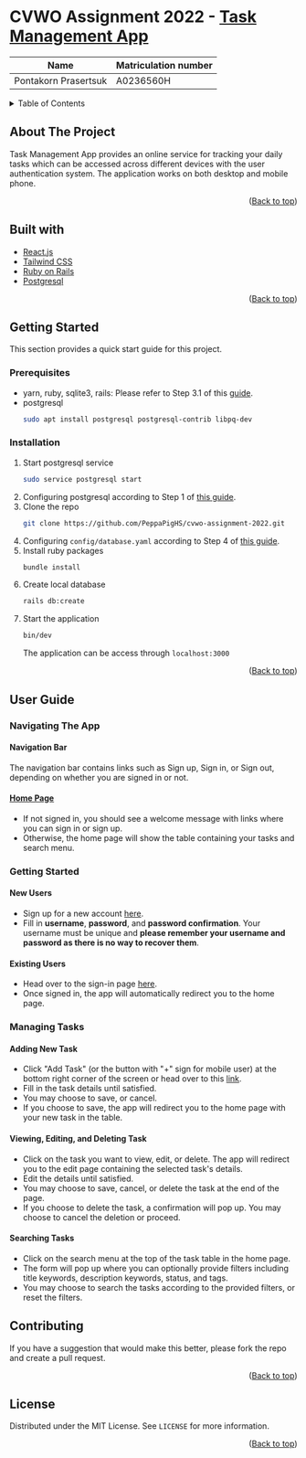 <div id="top"></div>

# CVWO Assignment 2022 - [Task Management App](https://task-peppapighs.herokuapp.com/)

Name | Matriculation number
---- | ----
Pontakorn Prasertsuk | A0236560H

<details>
  <summary>Table of Contents</summary>
  <ol>
    <li>
      <a href="#about-the-project">About The Project</a>
      <ul>
        <li><a href="#built-with">Built With</a></li>
      </ul>
    </li>
    <li>
      <a href="#getting-started">Getting Started</a>
      <ul>
        <li><a href="#prerequisites">Prerequisites</a></li>
        <li><a href="#installation">Installation</a></li>
      </ul>
    </li>
    <li><a href="#user-guide">User Guide</a></li>
    <li><a href="#contributing">Contributing</a></li>
    <li><a href="#license">License</a></li>
  </ol>
</details>

## About The Project

Task Management App provides an online service for tracking your daily tasks which can be accessed across different devices with the user authentication system. The application works on both desktop and mobile phone.

<p align="right">(<a href="#top">Back to top</a>)</p>

## Built with

* [React.js](https://reactjs.org/)
* [Tailwind CSS](https://tailwindcss.com/)
* [Ruby on Rails](https://rubyonrails.org/)
* [Postgresql](https://www.postgresql.org/)

<p align="right">(<a href="#top">Back to top</a>)</p>

## Getting Started

This section provides a quick start guide for this project.

### Prerequisites

* yarn, ruby, sqlite3, rails: Please refer to Step 3.1 of this [guide](https://guides.rubyonrails.org/getting_started.html).
* postgresql
  ```sh
  sudo apt install postgresql postgresql-contrib libpq-dev
  ```

### Installation

1. Start postgresql service
    ```sh
    sudo service postgresql start
    ```
2. Configuring postgresql according to Step 1 of [this guide](https://www.digitalocean.com/community/tutorials/how-to-use-postgresql-with-your-ruby-on-rails-application-on-ubuntu-18-04).
3. Clone the repo
   ```sh
   git clone https://github.com/PeppaPigHS/cvwo-assignment-2022.git
   ```
4. Configuring `config/database.yaml` according to Step 4 of [this guide](https://www.digitalocean.com/community/tutorials/how-to-use-postgresql-with-your-ruby-on-rails-application-on-ubuntu-18-04).
5. Install ruby packages
   ```sh
   bundle install
   ```
6. Create local database
   ```sh
   rails db:create
   ```
7. Start the application
   ```sh
   bin/dev
   ```
   The application can be access through `localhost:3000`

<p align="right">(<a href="#top">Back to top</a>)</p>

## User Guide

### Navigating The App

#### Navigation Bar
 
The navigation bar contains links such as Sign up, Sign in, or Sign out, depending on whether you are signed in or not.

#### [Home Page](https://task-peppapighs.herokuapp.com/)

* If not signed in, you should see a welcome message with links where you can sign in or sign up.
* Otherwise, the home page will show the table containing your tasks and search menu.

### Getting Started

#### New Users

* Sign up for a new account [here](https://task-peppapighs.herokuapp.com/signup).
* Fill in __username__, __password__, and __password confirmation__. Your username must be unique and __please remember your username and password as there is no way to recover them__.

#### Existing Users

* Head over to the sign-in page [here](https://task-peppapighs.herokuapp.com/signin).
* Once signed in, the app will automatically redirect you to the home page.

### Managing Tasks

#### Adding New Task

* Click "Add Task" (or the button with "+" sign for mobile user) at the bottom right corner of the screen or head over to this [link](https://task-peppapighs.herokuapp.com/new).
* Fill in the task details until satisfied.
* You may choose to save, or cancel.
* If you choose to save, the app will redirect you to the home page with your new task in the table.

#### Viewing, Editing, and Deleting Task

* Click on the task you want to view, edit, or delete. The app will redirect you to the edit page containing the selected task's details.
* Edit the details until satisfied.
* You may choose to save, cancel, or delete the task at the end of the page.
* If you choose to delete the task, a confirmation will pop up. You may choose to cancel the deletion or proceed.

#### Searching Tasks

* Click on the search menu at the top of the task table in the home page.
* The form will pop up where you can optionally provide filters including title keywords, description keywords, status, and tags.
* You may choose to search the tasks according to the provided filters, or reset the filters.

## Contributing

If you have a suggestion that would make this better, please fork the repo and create a pull request. 

<p align="right">(<a href="#top">Back to top</a>)</p>



<!-- LICENSE -->
## License

Distributed under the MIT License. See `LICENSE` for more information.

<p align="right">(<a href="#top">Back to top</a>)</p>
